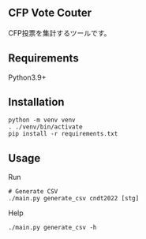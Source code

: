 CFP Vote Couter
-----------------------

CFP投票を集計するツールです。

## Requirements

Python3.9+


## Installation

```
python -m venv venv
. ./venv/bin/activate
pip install -r requirements.txt
```

## Usage

Run

```
# Generate CSV
./main.py generate_csv cndt2022 [stg]
```

Help

```
./main.py generate_csv -h
```
